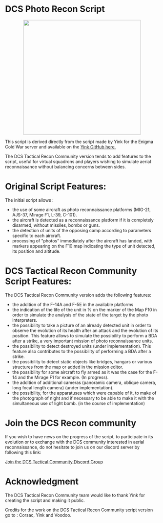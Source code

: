# DCS Photo Recon Script

<p align="center">
  <img width="384" height="375" src="https://github.com/VF29Voodoo/DCS-Recon-Script/blob/main/Images/DCStacticalreconcommu.png?raw=true">
</p>

This script is derived directly from the script made by Yink for the Enigma Cold War server and available on the [Yink GitHub here.](https://github.com/Yink059/DCS-Scripts/blob/main/recon.lua)

The DCS Tactical Recon Community version tends to add features to the script, useful for virtual squadrons and players wishing to simulate aerial reconnaissance without balancing concerns between sides.

# Original Script Features:

The initial script allows :

- the use of some aircraft as photo reconnaissance platforms (MIG-21, AJS-37, Mirage F1, L-39, C-101).
- the aircraft is detected as a reconnaissance platform if it is completely disarmed, without missiles, bombs or guns.
- the detection of units of the opposing camp according to parameters specific to each aircraft.
- processing of "photos" immediately after the aircraft has landed, with markers appearing on the F10 map indicating the type of unit detected, its position and altitude.

# DCS Tactical Recon Community Script Features:

The DCS Tactical Recon Community version adds the following features:

- the addition of the F-14A and F-5E in the available platforms
- the indication of the life of the unit in % on the marker of the Map F10 in order to simulate the analysis of the state of the target by the photo interpreters.
- the possibility to take a picture of an already detected unit in order to observe the evolution of its health after an attack and the evolution of its position. This feature allows to simulate the possibility to perform a BDA after a strike, a very important mission of photo reconnaissance units.
- the possibility to detect destroyed units (under implementation). This feature also contributes to the possibility of performing a BDA after a strike.
- the possibility to detect static objects like bridges, hangars or various structures from the map or added in the mission editor.
- the possibility for some aircraft to fly armed as it was the case for the F-14 and the Mirage F1 for example. (In progress).
- the addition of additional cameras (panoramic camera, oblique camera, long focal length camera) (under implementation).
- the possibility, for the apparatuses which were capable of it, to make of the photograph of night and if necessary to be able to make it with the simultaneous use of light bomb. (in the course of implementation)

# Join the DCS Recon community

If you wish to have news on the progress of the script, to participate in its evolution or to exchange with the DCS community interested in aerial reconnaissance, do not hesitate to join us on our discord server by following this link: 

[Join the DCS Tactical Community Discord Group](https://discord.gg/5tM9Djdw9C)

# Acknowledgment

The DCS Tactical Recon Community team would like to thank Yink for creating the script and making it public.

Credits for the work on the DCS Tactical Recon Community script version go to : Corsac, Yink and Voodoo.

